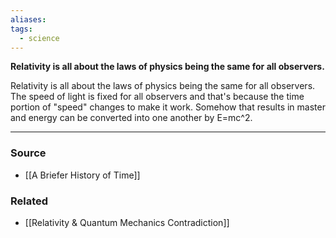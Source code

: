 ```yaml
---
aliases: 
tags:
  - science
---
```

**Relativity is all about the laws of physics being the same for all observers.**

Relativity is all about the laws of physics being the same for all observers. The speed of light is fixed for all observers and that's because the time portion of "speed" changes to make it work. Somehow that results in master and energy can be converted into one another by E=mc^2.

---

### Source
- [[A Briefer History of Time]]

### Related
- [[Relativity & Quantum Mechanics Contradiction]]